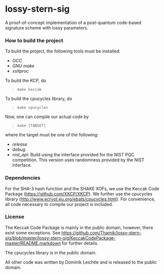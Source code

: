# lossy-stern-sig
A proof-of-concept implementation of a post-quantum code-based signature scheme with lossy parameters.

### How to build the project

To build the project, the following tools must be installed:

* *GCC*
* *GNU make*
* *xsltproc*

To build the KCP, do

> `make keccak`

To build the cpucycles library, do

> `make cpucycles`

Now, one can compile our actual code by

> `make [TARGET]`

where the target must be one of the following:

* *release*
* *debug*
* *nist_api*: Build using the interface provided for the NIST PQC competition. This version uses randomness provided by the NIST interface.

### Dependencies

For the SHA-3 hash function and the SHAKE XOFs, we use the Keccak Code Package (https://github.com/XKCP/XKCP). We further use the cpucycles library (http://www.ecrypt.eu.org/ebats/cpucycles.html). For convenience, all code necessary to compile our project is included.

### License

The Keccak Code Package is mainly in the public domain, however, there exist some exceptions. See https://github.com/Thamik/lossy-stern-sig/blob/master/lossy-stern-sig/KeccakCodePackage-master/README.markdown for further details.

The cpucycles library is in the public domain.

All other code was written by Dominik Leichtle and is released to the public domain.
